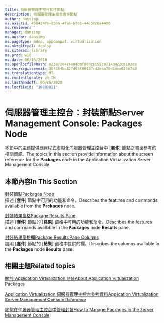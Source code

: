 ```yaml
---
title: 伺服器管理主控台套件節點
description: 伺服器管理主控台套件節點
author: dansimp
ms.assetid: 458424f6-d586-4fa8-bf61-44c5028a4490
ms.reviewer: ''
manager: dansimp
ms.author: dansimp
ms.pagetype: mdop, appcompat, virtualization
ms.mktglfcycl: deploy
ms.sitesec: library
ms.prod: w10
ms.date: 06/16/2016
ms.openlocfilehash: 823a7204c6e04b0f86dc8155c87143422c0182ea
ms.sourcegitcommit: 354664bc527d93f80687cd2eba70d1eea024c7c3
ms.translationtype: MT
ms.contentlocale: zh-TW
ms.lasthandoff: 06/26/2020
ms.locfileid: "10800811"
---
```

# <span data-ttu-id="97df8-103">伺服器管理主控台：封裝節點</span><span class="sxs-lookup"><span data-stu-id="97df8-103">Server Management Console: Packages Node</span></span>


<span data-ttu-id="97df8-104">本節中的主題提供應用程式虛擬化伺服器管理主控台中 [**套件**] 節點之畫面參考的相關資訊。</span><span class="sxs-lookup"><span data-stu-id="97df8-104">The topics in this section provide information about the screen reference for the **Packages** node in the Application Virtualization Server Management Console.</span></span>

## <span data-ttu-id="97df8-105">本節內容</span><span class="sxs-lookup"><span data-stu-id="97df8-105">In This Section</span></span>


<a href="" id="packages-node"></a>[<span data-ttu-id="97df8-106">封裝節點</span><span class="sxs-lookup"><span data-stu-id="97df8-106">Packages Node</span></span>](packages-node.md)  
<span data-ttu-id="97df8-107">描述 [**套件**] 節點中可用的功能和命令。</span><span class="sxs-lookup"><span data-stu-id="97df8-107">Describes the features and commands available from the **Packages** node.</span></span>

<a href="" id="package-results-pane"></a>[<span data-ttu-id="97df8-108">封裝結果窗格</span><span class="sxs-lookup"><span data-stu-id="97df8-108">Package Results Pane</span></span>](package-results-pane.md)  
<span data-ttu-id="97df8-109">描述 [**套件**] 節點的 [**結果**] 窗格中可用的功能和命令。</span><span class="sxs-lookup"><span data-stu-id="97df8-109">Describes the features and commands available in the **Packages** node **Results** pane.</span></span>

<a href="" id="package-results-pane-columns"></a>[<span data-ttu-id="97df8-110">封裝結果窗格欄</span><span class="sxs-lookup"><span data-stu-id="97df8-110">Package Results Pane Columns</span></span>](package-results-pane-columns.md)  
<span data-ttu-id="97df8-111">說明 [**套件**] 節點的 [**結果**] 窗格中提供的欄。</span><span class="sxs-lookup"><span data-stu-id="97df8-111">Describes the columns available in the **Packages** node **Results** pane.</span></span>

## <span data-ttu-id="97df8-112">相關主題</span><span class="sxs-lookup"><span data-stu-id="97df8-112">Related topics</span></span>


[<span data-ttu-id="97df8-113">關於 Application Virtualization 封裝</span><span class="sxs-lookup"><span data-stu-id="97df8-113">About Application Virtualization Packages</span></span>](about-application-virtualization-packages.md)

[<span data-ttu-id="97df8-114">Application Virtualization 伺服器管理主控台參考資料</span><span class="sxs-lookup"><span data-stu-id="97df8-114">Application Virtualization Server Management Console Reference</span></span>](application-virtualization-server-management-console-reference.md)

[<span data-ttu-id="97df8-115">如何在伺服器管理主控台中管理封裝</span><span class="sxs-lookup"><span data-stu-id="97df8-115">How to Manage Packages in the Server Management Console</span></span>](how-to-manage-packages-in-the-server-management-console.md)

 

 





